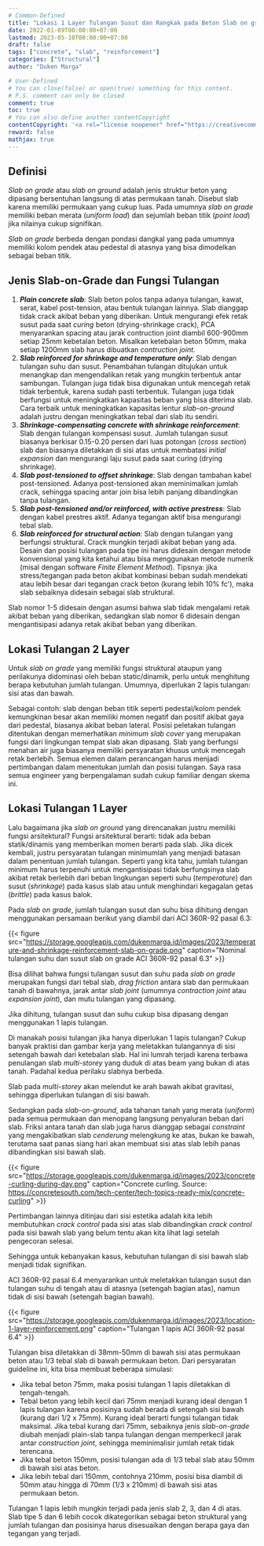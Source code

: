 ```yaml
---
# Common-Defined
title: "Lokasi 1 Layer Tulangan Susut dan Rangkak pada Beton Slab on grade"
date: 2022-01-09T00:00:00+07:00
lastmod: 2023-05-10T00:00:00+07:00
draft: false
tags: ["concrete", "slab", "reinforcement"]
categories: ["Structural"]
author: "Duken Marga"

# User-Defined
# You can close(false) or open(true) something for this content.
# P.S. comment can only be closed
comment: true
toc: true
# You can also define another contentCopyright
contentCopyright: '<a rel="license noopener" href="https://creativecommons.org/licenses/by-nc-nd/4.0/" target="_blank">CC BY-NC-ND 4.0</a>'
reward: false
mathjax: true
---
```


## Definisi

*Slab on grade* atau *slab on ground* adalah jenis struktur beton yang dipasang bersentuhan langsung di atas permukaan tanah.
Disebut slab karena memiliki permukaan yang cukup luas. Pada umumnya *slab on grade* memiliki beban merata (*uniform load*) dan sejumlah beban titik (*point load*)
jika nilainya cukup signifikan.

*Slab on grade* berbeda dengan pondasi dangkal yang pada umumnya memiliki kolom pendek atau pedestal di atasnya yang bisa dimodelkan sebagai beban titik.

## Jenis Slab-on-Grade dan Fungsi Tulangan

1. ***Plain concrete slab***: Slab beton polos tanpa adanya tulangan, kawat, serat, kabel post-tension, atau bentuk tulangan lainnya. Slab dianggap tidak crack akibat beban yang diberikan.
   Untuk mengurangi efek retak susut pada saat *curing* beton (drying-shrinkage crack), PCA menyarankan spacing atau jarak contruction joint diambil 600-900mm setiap 25mm kebetalan beton.
   Misalkan ketebalan beton 50mm, maka setiap 1200mm slab harus dibuatkan *contruction joint*. 
2. ***Slab reinforced for shrinkage and temperature only***: Slab dengan tulangan suhu dan susut. Penambahan tulangan ditujukan untuk menangkap dan mengendalikan retak yang mungkin terbentuk antar sambungan.
   Tulangan juga tidak bisa digunakan untuk mencegah retak tidak terbentuk, karena sudah pasti terbentuk. Tulangan juga tidak berfungsi untuk meningkatkan kapasitas beban yang bisa diterima slab.
   Cara terbaik untuk meningkatkan kapasitas lentur *slab-on-ground* adalah justru dengan meningkatkan tebal dari slab itu sendiri. 
3. ***Shrinkage-compensating concrete with shrinkage reinforcement***: Slab dengan tulangan kompensasi susut. Jumlah tulangan susut biasanya berkisar 0.15-0.20 persen dari luas potongan (*cross section*) slab
   dan biasanya diletakkan di sisi atas untuk membatasi *initial expansion* dan mengurangi laju susut pada saat curing (drying shrinkage).
4. ***Slab post-tensioned to offset shrinkage***: Slab dengan tambahan kabel post-tensioned. Adanya post-tensioned akan meminimalkan jumlah crack, sehingga spacing antar join bisa lebih panjang dibandingkan
   tanpa tulangan.
5. ***Slab post-tensioned and/or reinforced, with active prestress***: Slab dengan kabel prestres aktif. Adanya tegangan aktif bisa mengurangi tebal slab. 
6. ***Slab reinforced for structural action***: Slab dengan tulangan yang berfungsi struktural. Crack mungkin terjadi akibat beban yang ada. Desain dan posisi tulangan pada tipe ini harus
   didesain dengan metode konvensional yang kita ketahui atau bisa menggunakan metode numerik (misal dengan software *Finite Element Method*). Tipsnya: jika stress/tegangan pada beton akibat kombinasi
   beban sudah mendekati atau lebih besar dari tegangan crack beton (kurang lebih 10% fc'), maka slab sebaiknya didesain sebagai slab struktural.

Slab nomor 1-5 didesain dengan asumsi bahwa slab tidak mengalami retak akibat beban yang diberikan, sedangkan slab nomor 6 didesain dengan mengantisipasi adanya retak akibat beban yang diberikan.

## Lokasi Tulangan 2 Layer
Untuk *slab on grade* yang memiliki fungsi struktural ataupun yang perilakunya didominasi oleh beban static/dinamik, perlu untuk menghitung berapa kebutuhan jumlah tulangan. Umumnya, diperlukan 2 lapis tulangan: sisi atas dan bawah.

Sebagai contoh: slab dengan beban titik seperti pedestal/kolom pendek kemungkinan besar akan memiliki momen negatif dan positif akibat gaya dari pedestal, biasanya akibat beban lateral. Posisi peletakan tulangan ditentukan dengan memerhatikan
*minimum slab cover* yang merupakan fungsi dari lingkungan tempat slab akan dipasang. Slab yang berfungsi menahan air juga biasanya memiliki persyaratan khusus untuk mencegah retak berlebih.
Semua elemen dalam perancangan harus menjadi pertimbangan dalam menentukan jumlah dan posisi tulangan. Saya rasa semua engineer yang berpengalaman sudah cukup familiar dengan skema ini.

## Lokasi Tulangan 1 Layer
Lalu bagaimana jika *slab on ground* yang direncanakan justru memiliki fungsi arsitektural? Fungsi arsitektural berarti: tidak ada beban statik/dinamis yang memberikan momen berarti pada slab.
Jika dicek kembali, justru persyaratan tulangan minimumlah yang menjadi batasan dalam penentuan jumlah tulangan. Seperti yang kita tahu, jumlah tulangan minimum harus terpenuhi untuk mengantisipasi
tidak berfungsinya slab akibat retak berlebih dari beban lingkungan seperti suhu (*temperature*) dan susut (*shrinkage*) pada kasus slab atau untuk menghindari kegagalan getas (*brittle*) pada kasus balok.

Pada *slab on grade*, jumlah tulangan susut dan suhu bisa dihitung dengan menggunakan persamaan berikut yang diambil dari ACI 360R-92 pasal 6.3:

{{< figure src="https://storage.googleapis.com/dukenmarga.id/images/2023/temperature-and-shrinkage-reinforcement-slab-on-grade.png" caption="Nominal tulangan suhu dan susut slab on grade ACI 360R-92 pasal 6.3" >}}

Bisa dilihat bahwa fungsi tulangan susut dan suhu pada *slab on grade* merupakan fungsi dari tebal slab, *drag friction* antara slab dan permukaan tanah di bawahnya, jarak antar *slab joint*
(umumnya *contraction joint* atau *expansion joint*), dan mutu tulangan yang dipasang.

Jika dihitung, tulangan susut dan suhu cukup bisa dipasang dengan menggunakan 1 lapis tulangan.

Di manakah posisi tulangan jika hanya diperlukan 1 lapis tulangan? Cukup banyak praktisi dan gambar kerja yang meletakkan tulangannya di sisi setengah bawah dari ketebalan slab.
Hal ini lumrah terjadi karena terbawa penulangan slab *multi-storey* yang duduk di atas beam yang bukan di atas tanah. Padahal kedua perilaku slabnya berbeda.

Slab pada *multi-storey* akan melendut ke arah bawah akibat gravitasi, sehingga diperlukan tulangan di sisi bawah.

Sedangkan pada *slab-on-ground*, ada  tahanan tanah yang merata (*uniform*) pada semua permukaan
dan menopang langsung penyaluran beban dari slab. Friksi antara tanah dan slab juga harus dianggap sebagai *constraint* yang mengakibatkan slab *cenderung* melengkung ke atas, bukan ke bawah, terutama saat panas siang hari
akan membuat sisi atas slab lebih panas dibandingkan sisi bawah slab.

{{< figure src="https://storage.googleapis.com/dukenmarga.id/images/2023/concrete-curling-during-day.png" caption="Concrete curling. Source: https://concretesouth.com/tech-center/tech-topics-ready-mix/concrete-curling" >}}

Pertimbangan lainnya ditinjau dari sisi estetika adalah kita lebih membutuhkan *crack control* pada sisi atas slab
dibandingkan *crack control* pada sisi bawah slab yang belum tentu akan kita lihat lagi setelah pengecoran selesai.

Sehingga untuk kebanyakan kasus, kebutuhan tulangan di sisi bawah slab menjadi tidak signifikan.

ACI 360R-92 pasal 6.4 menyarankan untuk meletakkan tulangan susut dan tulangan suhu di tengah atau di atasnya (setengah bagian atas), namun tidak di sisi bawah (setengah bagian bawah).

{{< figure src="https://storage.googleapis.com/dukenmarga.id/images/2023/location-1-layer-reinforcement.png" caption="Tulangan 1 lapis ACI 360R-92 pasal 6.4" >}}

Tulangan bisa diletakkan di 38mm-50mm di bawah sisi atas permukaan beton atau 1/3 tebal slab di bawah permukaan beton. Dari persyaratan guideline ini, kita bisa membuat beberapa simulasi:
- Jika tebal beton 75mm, maka posisi tulangan 1 lapis diletakkan di tengah-tengah.
- Tebal beton yang lebih kecil dari 75mm menjadi kurang ideal dengan 1 lapis tulangan karena
  posisinya sudah berada di setengah sisi bawah (kurang dari 1/2 x 75mm). Kurang ideal berarti fungsi tulangan tidak maksimal. Jika tebal kurang dari 75mm, sebaiknya jenis *slab-on-grade*
  diubah menjadi plain-slab tanpa tulangan dengan memperkecil jarak antar *construction joint*, sehingga meminimalisir jumlah retak tidak terencana. 
- Jika tebal beton 150mm, posisi tulangan ada di 1/3 tebal slab atau 50mm di bawah sisi atas beton.
- Jika lebih tebal dari 150mm, contohnya 210mm, posisi bisa diambil di 50mm atau hingga di 70mm (1/3 x 210mm) di bawah sisi atas permukaan beton. 

Tulangan 1 lapis lebih mungkin terjadi pada jenis slab 2, 3, dan 4 di atas. Slab tipe 5 dan 6 lebih cocok dikategorikan sebagai beton struktural yang jumlah tulangan dan posisinya
harus disesuaikan dengan berapa gaya dan tegangan yang terjadi.